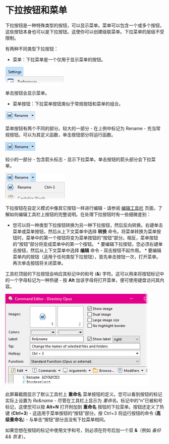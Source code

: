 # 下拉按钮和菜单

下拉按钮是一种特殊类型的按钮，可以显示菜单。菜单可以包含一个或多个按钮，这些按钮本身也可以是下拉按钮。这使你可以创建级联菜单。下拉菜单的层级不受限制。

有两种不同类型下拉按钮：

- 菜单：下拉菜单是一个仅用于显示菜单的按钮。

![](/Manual/images/media/drop-down_menu.png)

单击按钮会显示菜单。

- 菜单按钮：下拉菜单按钮类似于常规按钮和菜单的组合。

![](/Manual/images/media/menu_button_1.png)

菜单按钮有两个不同的部分。较大的一部分 - 在上例中标记为 Rename - 充当常规按钮。可以为其定义函数，单击按钮部分将运行函数。

![](/Manual/images/media/menu_button_2.png)

较小的一部分 - 包含箭头标志 - 显示下拉菜单。单击按钮的箭头部分会下拉菜单。

![](/Manual/images/media/menu_button_3.png)

下拉按钮在自定义模式中像其它按钮一样进行编辑 - 请参阅 [编辑工具栏]() 页面，了解如何编辑工具栏上按钮的完整说明。在处理下拉按钮时有一些细微差别：

- 您可以将一种类型下拉按钮转换为另一种下拉按钮，然后反向转换。右键单击菜单或菜单按钮，然后从上下文菜单中选择 **转换** 命令。将菜单转换为菜单按钮时，菜单中的第一个按钮将变为菜单按钮的“按钮”部分。相反，菜单按钮的“按钮”部分将变成菜单中的第一个按钮。 
  \* 要编辑下拉按钮，您必须右键单击按钮，然后从上下文菜单中选择 **编辑** 命令 - 双击按钮不起作用。 
  \* 要编辑菜单内的按钮（适用于任何类型下拉按钮），首先单击按钮一次，打开菜单。再次单击按钮将关闭菜单。

工具栏顶层的下拉按钮会响应其标记中的和号 (**&**) 字符。这可以用来将按钮标记中的一个字母标记为一种热键 - 按 **Alt** 加该字母将打开菜单，便可使用键盘访问其内容。

![](/Manual/images/media/menu_button_edit.png)     

此屏幕截图显示了默认工具栏上 **重命名** 菜单按钮的定义。您可以看到按钮的标记实际上设置为 *Re&name* - 尽管在工具栏上显示为 *重命名*。标记中的“n”已被和号标记，这使您可以按 **Alt+N** 打开附加到 **重命名** 按钮的下拉菜单。按钮还定义了热键 (**Ctrl+3**) - 这适用于菜单按钮的“按钮”部分。按 Ctrl+3 将运行按钮的命令 (**高级重命名**) - 与单击“按钮”部分且没有下拉菜单相同。

  
如果您想在按钮的标记中使用文字和号，则必须在符号后加一个双 **&**（例如 *备份 && 恢复*）。